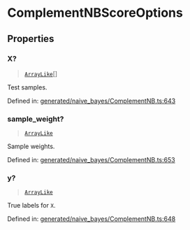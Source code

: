# ComplementNBScoreOptions

## Properties

### X?

> [`ArrayLike`](../types/ArrayLike.md)[]

Test samples.

Defined in:  [generated/naive\_bayes/ComplementNB.ts:643](https://github.com/transitive-bullshit/scikit-learn-ts/blob/b59c1ff/packages/sklearn/src/generated/naive_bayes/ComplementNB.ts#L643)

### sample\_weight?

> [`ArrayLike`](../types/ArrayLike.md)

Sample weights.

Defined in:  [generated/naive\_bayes/ComplementNB.ts:653](https://github.com/transitive-bullshit/scikit-learn-ts/blob/b59c1ff/packages/sklearn/src/generated/naive_bayes/ComplementNB.ts#L653)

### y?

> [`ArrayLike`](../types/ArrayLike.md)

True labels for `X`.

Defined in:  [generated/naive\_bayes/ComplementNB.ts:648](https://github.com/transitive-bullshit/scikit-learn-ts/blob/b59c1ff/packages/sklearn/src/generated/naive_bayes/ComplementNB.ts#L648)
